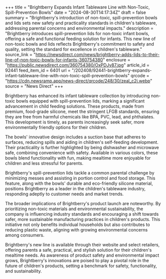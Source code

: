 +++
title = "Brightberry Expands Infant Tableware Line with Non-Toxic, Spill-Prevention Bowls"
date = "2024-08-30T14:17:34Z"
draft = false
summary = "Brightberry's introduction of non-toxic, spill-prevention bowls and lids sets new safety and practicality standards in children's tableware, addressing parental concerns and environmental impacts."
description = "Brightberry introduces spill-prevention lids for non-toxic infant bowls, offering a safe and functional feeding solution for infants. This new line of non-toxic bowls and lids reflects Brightberry's commitment to safety and quality, setting the standard for excellence in children's tableware."
source_link = "https://newsdirect.com/news/brightberry-adds-lids-to-their-line-of-non-toxic-bowls-for-infants-360754380"
enclosure = "https://public.newsdirect.com/360754380/OxPDJy87.jpg"
article_id = 92441
feed_item_id = 6401
url = "/202408/92441-brightberry-expands-infant-tableware-line-with-non-toxic-spill-prevention-bowls"
qrcode = "https://cdn.newsramp.app/news-direct/qrcode/248/30/zeal_c2j.webp"
source = "News Direct"
+++

<p>Brightberry has enhanced its infant tableware collection by introducing non-toxic bowls equipped with spill-prevention lids, marking a significant advancement in child feeding solutions. These products, made from premium, food-grade silicone, meet the stringent LFGB standards, ensuring they are free from harmful chemicals like BPA, PVC, lead, and phthalates. This development is timely, as parents increasingly seek safer, more environmentally friendly options for their children.</p><p>The bowls' innovative design includes a suction base that adheres to surfaces, reducing spills and aiding in children's self-feeding development. Their practicality is further highlighted by being dishwasher and microwave safe, combining convenience with safety. Available in various colors, these bowls blend functionality with fun, making mealtime more enjoyable for children and less stressful for parents.</p><p>Brightberry's spill-prevention lids tackle a common parental challenge by minimizing messes and assisting in portion control and food storage. This feature, along with the bowls' durable and eco-friendly silicone material, positions Brightberry as a leader in the children's tableware industry, responding adeptly to customer needs and market trends.</p><p>The broader implications of Brightberry's product launch are noteworthy. By prioritizing non-toxic materials and environmental sustainability, the company is influencing industry standards and encouraging a shift towards safer, more sustainable manufacturing practices in children's products. This initiative not only benefits individual households but also contributes to reducing plastic waste, aligning with growing environmental concerns among consumers.</p><p>Brightberry's new line is available through their website and select retailers, offering parents a safe, practical, and stylish solution for their children's mealtime needs. As awareness of product safety and environmental impact grows, Brightberry's innovations are poised to play a pivotal role in the future of children's products, setting a benchmark for safety, functionality, and sustainability.</p>